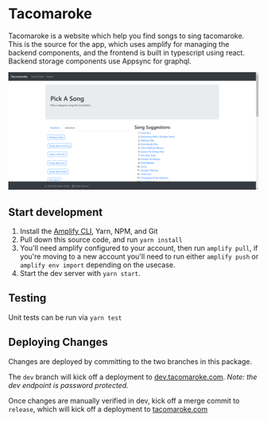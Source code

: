 # Tacomaroke 

Tacomaroke is a website which help you find songs to sing tacomaroke. This is the source for the app, which uses amplify for managing the backend components, and the frontend is built in typescript using react. Backend storage components use Appsync for graphql.

![](src/images/TacomarokeScreenShot.png)

## Start development

1. Install the [Amplify CLI](https://docs.amplify.aws/cli/start/install), Yarn, NPM, and Git
1. Pull down this source code, and run `yarn install`
1. You'll need amplify configured to your account, then run `amplify pull`, if you're moving to a new account you'll need to run either  `amplify push` or `amplify env import` depending on the usecase.
1. Start the dev server with `yarn start`.

## Testing

Unit tests can be run via `yarn test`

## Deploying Changes

Changes are deployed by committing to the two branches in this package.

The `dev` branch will kick off a deployment to [dev.tacomaroke.com](https://dev.tacomaroke.com). _Note: the dev endpoint is password protected._

Once changes are manually verified in dev, kick off a merge commit to `release`, which will kick off a deployment to [tacomaroke.com](https://www.tacomaroke.com)
